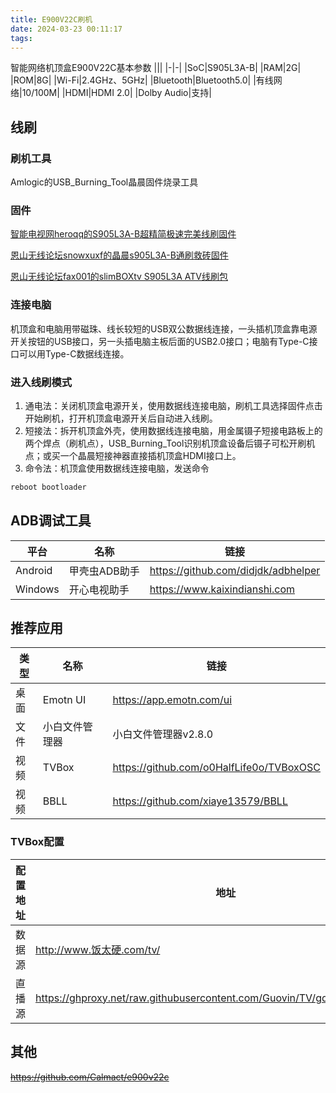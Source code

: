 ```yaml
---
title: E900V22C刷机
date: 2024-03-23 00:11:17
tags:
---
```


智能网络机顶盒E900V22C基本参数
|||
|-|-|
|SoC|S905L3A-B|
|RAM|2G|
|ROM|8G|
|Wi-Fi|2.4GHz、5GHz|
|Bluetooth|Bluetooth5.0|
|有线网络|10/100M|
|HDMI|HDMI 2.0|
|Dolby Audio|支持|

<!-- more -->

## 线刷

### 刷机工具  
Amlogic的USB_Burning_Tool晶晨固件烧录工具

### 固件  

[智能电视网heroqq的S905L3A-B超精简极速完美线刷固件](https://www.znds.com/tv-1238193-1-1.html)

[恩山无线论坛snowxuxf的晶晨s905L3A-B通刷救砖固件](https://www.right.com.cn/forum/thread-8302984-1-1.html)


[恩山无线论坛fax001的slimBOXtv S905L3A ATV线刷包](https://www.right.com.cn/forum/thread-8372263-1-1.html)
 
### 连接电脑  
机顶盒和电脑用带磁珠、线长较短的USB双公数据线连接，一头插机顶盒靠电源开关按钮的USB接口，另一头插电脑主板后面的USB2.0接口；电脑有Type-C接口可以用Type-C数据线连接。

### 进入线刷模式  
 1. 通电法：关闭机顶盒电源开关，使用数据线连接电脑，刷机工具选择固件点击开始刷机，打开机顶盒电源开关后自动进入线刷。
 2. 短接法：拆开机顶盒外壳，使用数据线连接电脑，用金属镊子短接电路板上的两个焊点（刷机点），USB_Burning_Tool识别机顶盒设备后镊子可松开刷机点；或买一个晶晨短接神器直接插机顶盒HDMI接口上。
 3. 命令法：机顶盒使用数据线连接电脑，发送命令

```adb
reboot bootloader
```

## ADB调试工具

|平台|名称|链接|
|-|-|-|
|Android|甲壳虫ADB助手|https://github.com/didjdk/adbhelper|
|Windows|开心电视助手|https://www.kaixindianshi.com|

## 推荐应用
|类型|名称|链接|
|-|-|-|
|桌面|Emotn UI|https://app.emotn.com/ui|
|文件|小白文件管理器|小白文件管理器v2.8.0|
|视频|TVBox|https://github.com/o0HalfLife0o/TVBoxOSC|
|视频|BBLL|https://github.com/xiaye13579/BBLL|

### TVBox配置
|配置地址|地址|链接|
|-|-|-|
|数据源|http://www.饭太硬.com/tv/|https://www.饭太硬.com|
|直播源|  https://ghproxy.net/raw.githubusercontent.com/Guovin/TV/gd/output/result.m3u|https://github.com/Guovin/TV|

## 其他
~~https://github.com/Calmact/e900v22c~~
